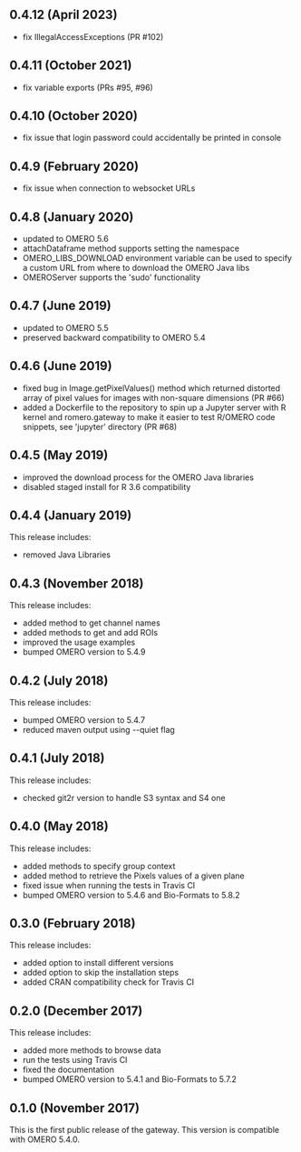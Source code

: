 0.4.12 (April 2023)
-------------------
- fix IllegalAccessExceptions (PR #102)

0.4.11 (October 2021)
---------------------
- fix variable exports (PRs #95, #96)

0.4.10 (October 2020)
---------------------

- fix issue that login password could accidentally be printed
  in console

0.4.9 (February 2020)
---------------------

- fix issue when connection to websocket URLs

0.4.8 (January 2020)
--------------------

- updated to OMERO 5.6
- attachDataframe method supports setting the namespace
- OMERO_LIBS_DOWNLOAD environment variable can be used to specify
  a custom URL from where to download the OMERO Java libs
- OMEROServer supports the 'sudo' functionality

0.4.7 (June 2019)
-----------------

- updated to OMERO 5.5
- preserved backward compatibility to OMERO 5.4

0.4.6 (June 2019)
-----------------

- fixed bug in Image.getPixelValues() method which returned
  distorted array of pixel values for images with non-square
  dimensions (PR #66)
- added a Dockerfile to the repository to spin up a Jupyter server 
  with R kernel and romero.gateway to make it easier to test R/OMERO
  code snippets, see 'jupyter' directory (PR #68)

0.4.5 (May 2019)
----------------

- improved the download process for the OMERO
  Java libraries
- disabled staged install for R 3.6 compatibility

0.4.4 (January 2019)
--------------------

This release includes:

- removed Java Libraries

0.4.3 (November 2018)
---------------------

This release includes:

- added method to get channel names
- added methods to get and add ROIs
- improved the usage examples
- bumped OMERO version to 5.4.9

0.4.2 (July 2018)
-----------------

This release includes:

- bumped OMERO version to 5.4.7
- reduced maven output using --quiet flag

0.4.1 (July 2018)
-----------------

This release includes:

- checked git2r version to handle S3 syntax and S4 one

0.4.0 (May 2018)
----------------

This release includes:

- added methods to specify group context
- added method to retrieve the Pixels values of a given plane
- fixed issue when running the tests in Travis CI
- bumped OMERO version to 5.4.6 and Bio-Formats to 5.8.2

0.3.0 (February 2018)
---------------------

This release includes:

 - added option to install different versions
 - added option to skip the installation steps
 - added CRAN compatibility check for Travis CI

0.2.0 (December 2017)
---------------------

This release includes:

 - added more methods to browse data
 - run the tests using Travis CI
 - fixed the documentation
 - bumped OMERO version to 5.4.1 and Bio-Formats to 5.7.2

0.1.0 (November 2017)
---------------------

This is the first public release of the gateway.
This version is compatible with OMERO 5.4.0.

